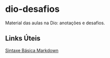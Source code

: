 # dio-desafios

Material das aulas na Dio:
anotações e desafios.

## Links Úteis
[Sintaxe Básica Markdown](https://www.markdownguide.org/basic-syntax/)
